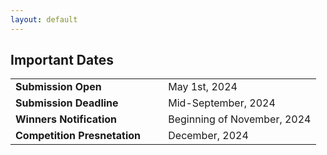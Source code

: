 ```yaml
---
layout: default
---
```


## Important Dates

<table class="foo">
    <tr>
        <td width="50%"><b>Submission Open</b></td>
        <td width="50%">May 1st, 2024</td>
    </tr>
    <tr>
        <td width="50%"><b>Submission Deadline</b></td>
        <td width="50%">Mid-September, 2024</td>
    </tr>
    <tr>
        <td width="50%"><b>Winners Notification</b></td>
        <td width="50%">Beginning of November, 2024</td>
    </tr>
    <tr>
        <td width="50%"><b>Competition Presnetation</b></td>
        <td width="50%">December, 2024</td>
    </tr>
</table>
